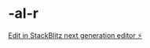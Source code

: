 # -al-r

[Edit in StackBlitz next generation editor ⚡️](https://stackblitz.com/~/github.com/burak0kty536/-al-r)